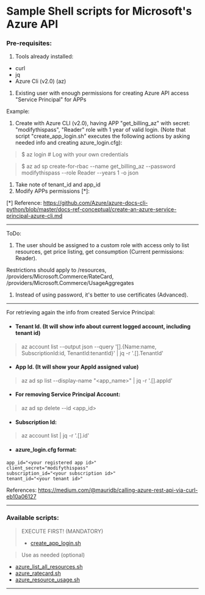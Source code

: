 # Sample Shell scripts for Microsoft's Azure API

### Pre-requisites:

1. Tools already installed:
  * curl
  * jq
  * Azure Cli (v2.0) (az)

1. Existing user with enough permissions for creating Azure API access "Service Principal" for APPs

  Example:

  1. Create with Azure CLI (v2.0), having APP "get_billing_az" with secret: "modifythispass", "Reader" role with 1 year of valid login.
  (Note that script "create_app_login.sh" executes the following actions by asking needed info and creating azure_login.cfg):

  > $ az login # Log with your own credentials

  >$ az ad sp create-for-rbac --name get_billing_az --password modifythispass --role Reader --years 1 -o json

  1. Take note of tenant_id and app_id
  1. Modify APPs permissions [\*]:

[*] Reference: https://github.com/Azure/azure-docs-cli-python/blob/master/docs-ref-conceptual/create-an-azure-service-principal-azure-cli.md

---
ToDo:

  1. The user should be assigned to a custom role with access only to list resources, get price listing, get consumption (Current permissions: Reader).

  Restrictions should apply to /resources, /providers/Microsoft.Commerce/RateCard, /providers/Microsoft.Commerce/UsageAggregates

  1. Instead of using password, it's better to use certificates (Advanced).

---
For retrieving again the info from created Service Principal:

* #### Tenant Id. (It will show info about current logged account, including tenant id)
> az account list --output json --query '[].{Name:name, SubscriptionId:id, TenantId:tenantId}' | jq -r '.[].TenantId'

* #### App Id. (It will show your AppId assigned value)
> az ad sp list --display-name "<app_name>" | jq -r '.[].appId'

* #### For removing Service Principal Account:
> az ad sp delete --id <app_id>

* #### Subscription Id:

> az account list | jq -r '.[].id'

* #### azure_login.cfg format:

```
app_id="<your registered app id>"
client_secret="modifythispass"
subscription_id="<your subscription id>"
tenant_id="<your tenant id>"
```
 
References: https://medium.com/@mauridb/calling-azure-rest-api-via-curl-eb10a06127

----

### Available scripts:

> EXECUTE FIRST! (MANDATORY)
> * [create_app_login.sh](../../blob/master/create_app_login.sh "Create app login for talk with Microsoft's Azure API")

> Use as needed (optional)

* [azure_list_all_resources.sh](../../blob/master/azure_list_resources.sh "List Microsoft's Azure current resources")
* [azure_ratecard.sh](../../blob/master/azure_ratecard.sh "Get pricelist for regions")
* [azure_resource_usage.sh](../../blob/master/azure_resource_usage.sh "Get current resource consumption")

---
